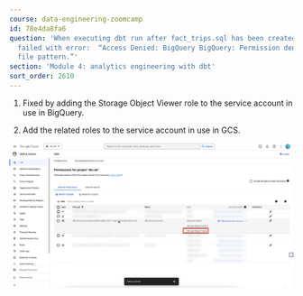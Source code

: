 ```yaml
---
course: data-engineering-zoomcamp
id: 78e4da8fa6
question: 'When executing dbt run after fact_trips.sql has been created, the task
  failed with error:  “Access Denied: BigQuery BigQuery: Permission denied while globbing
  file pattern.”'
section: 'Module 4: analytics engineering with dbt'
sort_order: 2610
---
```


1. Fixed by adding the Storage Object Viewer role to the service account in use in BigQuery.

2. Add the related roles to the service account in use in GCS.

![Image](images/data-engineering-zoomcamp/image_a3c7073f.png)

